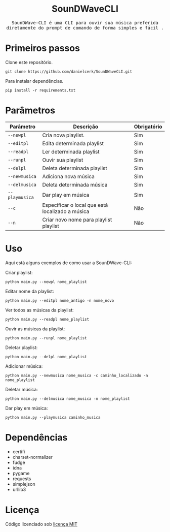 <div align='center'>
  <h1>SounDWaveCLI</h1>
  <p>
     <samp>
       SounDWave-CLI é uma CLI para ouvir sua música
    	preferida diretamente do prompt de comando de 
    	forma simples e fácil .
     </samp>
   </p> 
</div>

# Primeiros passos

Clone este repositório.

```
git clone https://github.com/danielcerk/SounDWaveCLI.git
```

Para instalar dependências.

```
pip install -r requirements.txt
```

# Parâmetros

<div align="center">

  | Parâmetro | Descrição | Obrigatório |
  | --- | --- | --- |
  | `--newpl` | Cria nova playlist. | Sim |
  | `--editpl` | Edita determinada playlist | Sim |
  | `--readpl` | Ler determinada playlist | Sim |
  | `--runpl` | Ouvir sua playlist | Sim |
  | `--delpl` | Deleta determinada playlist | Sim |
  | `--newmusica` | Adiciona nova música | Sim |
  | `--delmusica` | Deleta determinada música | Sim |
  | `--playmusica` | Dar play em música | Sim |
  | `--c` | Especificar o local que está localizado a música | Não |
  | `--n` | Criar novo nome para playlist playlist | Não |

  
</div>

# Uso

Aqui está alguns exemplos de como usar a SounDWave-CLI:

Criar playlist:

```
python main.py --newpl nome_playlist
```

Editar nome da playlist:

```
python main.py --editpl nome_antigo -n nome_novo
```

Ver todos as músicas da playlist:

```
python main.py --readpl nome_playlist
```

Ouvir as músicas da playlist:

```
python main.py --runpl nome_playlist
```

Deletar playlist:

```
python main.py --delpl nome_playlist
```

Adicionar música:

```
python main.py --newmusica nome_musica -c caminho_localizado -n nome_playlist
```

Deletar música:

```
python main.py --delmusica nome_musica -n nome_playlist
```

Dar play em música:

```
python main.py --playmusica caminho_musica
```



# Dependências

- certifi
- charset-normalizer
- fudge
- idna
- pygame
- requests
- simplejson
- urllib3


# Licença
<p>Código licenciado sob <a href='https://github.com/danielcerk/SounDWaveCLI/blob/main/LICENSE'> licença MIT</a></p>
